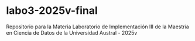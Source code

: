# labo3-2025v-final
Repositorio para la Materia Laboratorio de Implementación III de la Maestría en Ciencia de Datos de la Universidad Austral - 2025v
